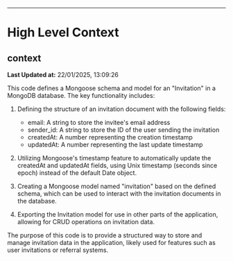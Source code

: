 

---
# High Level Context
## context
**Last Updated at:** 22/01/2025, 13:09:26

This code defines a Mongoose schema and model for an "Invitation" in a MongoDB database. The key functionality includes:

1. Defining the structure of an invitation document with the following fields:
   - email: A string to store the invitee's email address
   - sender_id: A string to store the ID of the user sending the invitation
   - createdAt: A number representing the creation timestamp
   - updatedAt: A number representing the last update timestamp

2. Utilizing Mongoose's timestamp feature to automatically update the createdAt and updatedAt fields, using Unix timestamp (seconds since epoch) instead of the default Date object.

3. Creating a Mongoose model named "invitation" based on the defined schema, which can be used to interact with the invitation documents in the database.

4. Exporting the Invitation model for use in other parts of the application, allowing for CRUD operations on invitation data.

The purpose of this code is to provide a structured way to store and manage invitation data in the application, likely used for features such as user invitations or referral systems.
